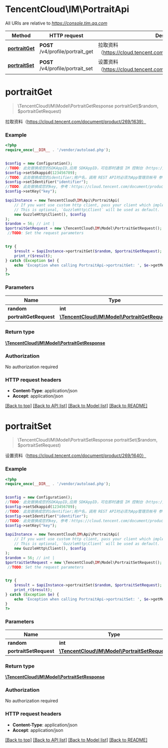 # TencentCloud\IM\PortraitApi

All URIs are relative to *https://console.tim.qq.com*

Method | HTTP request | Description
------------- | ------------- | -------------
[**portraitGet**](PortraitApi.md#portraitGet) | **POST** /v4/profile/portrait_get | 拉取资料（https://cloud.tencent.com/document/product/269/1639）
[**portraitSet**](PortraitApi.md#portraitSet) | **POST** /v4/profile/portrait_set | 设置资料（https://cloud.tencent.com/document/product/269/1640）


# **portraitGet**
> \TencentCloud\IM\Model\PortraitGetResponse portraitGet($random, $portraitGetRequest)

拉取资料（https://cloud.tencent.com/document/product/269/1639）

### Example
```php
<?php
require_once(__DIR__ . '/vendor/autoload.php');


$config = new Configuration();
//TODO: 此处替换成您的SDKAppID,应用 SDKAppID，可在即时通信 IM 控制台（https://console.cloud.tencent.com/im） 的应用卡片中获取。
$config->setSdkappid(123456789);
//TODO: 此处替换成您的identifier;用户名，调用 REST API时必须为App管理员帐号 参考:https://cloud.tencent.com/document/product/269/31999#app-.E7.AE.A1.E7.90.86.E5.91.98
$config->setIdentifier("identifier");
//TODO: 此处替换成您的key, 参考：https://cloud.tencent.com/document/product/269/32688#getkey
$config->setKey("key");

$apiInstance = new TencentCloud\IM\Api\PortraitApi(
    // If you want use custom http client, pass your client which implements `GuzzleHttp\ClientInterface`.
    // This is optional, `GuzzleHttp\Client` will be used as default.
    new GuzzleHttp\Client(), $config
);
$random = 56; // int | 
$portraitGetRequest = new \TencentCloud\IM\Model\PortraitGetRequest(); // \TencentCloud\IM\Model\PortraitGetRequest | 
 //TODO: Set the request parameters


try {
    $result = $apiInstance->portraitGet($random, $portraitGetRequest);
    print_r($result);
} catch (Exception $e) {
    echo 'Exception when calling PortraitApi->portraitGet: ', $e->getMessage(), PHP_EOL;
}
?>
```

### Parameters

Name | Type | Description  | Notes
------------- | ------------- | ------------- | -------------
 **random** | **int**|  |
 **portraitGetRequest** | [**\TencentCloud\IM\Model\PortraitGetRequest**](../Model/PortraitGetRequest.md)|  | [optional]

### Return type

[**\TencentCloud\IM\Model\PortraitGetResponse**](../Model/PortraitGetResponse.md)

### Authorization

No authorization required

### HTTP request headers

 - **Content-Type**: application/json
 - **Accept**: application/json

[[Back to top]](#) [[Back to API list]](../../README.md#documentation-for-api-endpoints) [[Back to Model list]](../../README.md#documentation-for-models) [[Back to README]](../../README.md)

# **portraitSet**
> \TencentCloud\IM\Model\PortraitSetResponse portraitSet($random, $portraitSetRequest)

设置资料（https://cloud.tencent.com/document/product/269/1640）

### Example
```php
<?php
require_once(__DIR__ . '/vendor/autoload.php');


$config = new Configuration();
//TODO: 此处替换成您的SDKAppID,应用 SDKAppID，可在即时通信 IM 控制台（https://console.cloud.tencent.com/im） 的应用卡片中获取。
$config->setSdkappid(123456789);
//TODO: 此处替换成您的identifier;用户名，调用 REST API时必须为App管理员帐号 参考:https://cloud.tencent.com/document/product/269/31999#app-.E7.AE.A1.E7.90.86.E5.91.98
$config->setIdentifier("identifier");
//TODO: 此处替换成您的key, 参考：https://cloud.tencent.com/document/product/269/32688#getkey
$config->setKey("key");

$apiInstance = new TencentCloud\IM\Api\PortraitApi(
    // If you want use custom http client, pass your client which implements `GuzzleHttp\ClientInterface`.
    // This is optional, `GuzzleHttp\Client` will be used as default.
    new GuzzleHttp\Client(), $config
);
$random = 56; // int | 
$portraitSetRequest = new \TencentCloud\IM\Model\PortraitSetRequest(); // \TencentCloud\IM\Model\PortraitSetRequest | 
 //TODO: Set the request parameters


try {
    $result = $apiInstance->portraitSet($random, $portraitSetRequest);
    print_r($result);
} catch (Exception $e) {
    echo 'Exception when calling PortraitApi->portraitSet: ', $e->getMessage(), PHP_EOL;
}
?>
```

### Parameters

Name | Type | Description  | Notes
------------- | ------------- | ------------- | -------------
 **random** | **int**|  |
 **portraitSetRequest** | [**\TencentCloud\IM\Model\PortraitSetRequest**](../Model/PortraitSetRequest.md)|  | [optional]

### Return type

[**\TencentCloud\IM\Model\PortraitSetResponse**](../Model/PortraitSetResponse.md)

### Authorization

No authorization required

### HTTP request headers

 - **Content-Type**: application/json
 - **Accept**: application/json

[[Back to top]](#) [[Back to API list]](../../README.md#documentation-for-api-endpoints) [[Back to Model list]](../../README.md#documentation-for-models) [[Back to README]](../../README.md)

